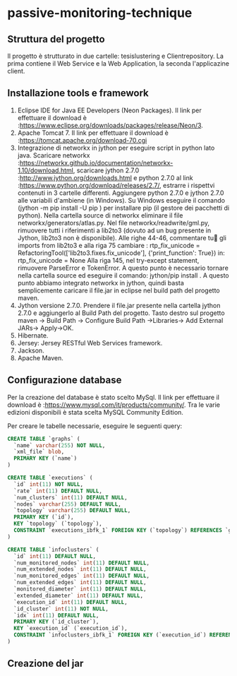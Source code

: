 # passive-monitoring-technique

## Struttura del progetto

Il progetto è strutturato in due cartelle: tesislustering e Clientrepository. La prima contiene il Web Service e la Web Application, la seconda l'applicazine client.
## Installazione tools e framework

1. Eclipse IDE for Java EE Developers (Neon Packages). Il link per effettuare il download
è :https://www.eclipse.org/downloads/packages/release/Neon/3.
1. Apache Tomcat 7. Il link per effettuare il download
è :https://tomcat.apache.org/download-70.cgi
1. Integrazione di networkx in jython per eseguire script in python lato java. Scaricare
networkx :https://networkx.github.io/documentation/networkx-1.10/download.html,
scaricare jython 2.7.0 :http://www.jython.org/downloads.html e python 2.7.0 al
link :https://www.python.org/download/releases/2.7/, estrarre i rispettvi contenuti in
3 cartelle differenti. Aggiungere python 2.7.0 e jython 2.7.0 alle variabili d'ambiene (in
Windows). Su Windows eseguire il comando (jython -m pip install -U pip ) per installare
pip (il gestore dei pacchetti di python). Nella cartella source di networkx eliminare il file
networkx/generators/atlas.py. Nel file networkx/readwrite/gml.py, rimuovere tutti i
riferimenti a lib2to3 (dovuto ad un bug presente in Jython, lib2to3 non è disponibile).
Alle righe 44-46, commentare tu􀆫 gli imports from lib2to3 e alla riga 75 cambiare :
rtp_fix_unicode = RefactoringTool(['lib2to3.fixes.fix_unicode'],
{'print_function': True})
in:
rtp_fix_unicode = None
Alla riga 145, nel try-except statement, rimuovere ParseError e TokenError. A questo
punto è necessario tornare nella cartella source ed eseguire il comando: jython/pip
install . A questo punto abbiamo integrato networkx in jython, quindi basta
semplicemente caricare il file.jar in eclipse nel build path del progetto maven.
1. Jython versione 2.7.0. Prendere il file.jar presente nella cartella jython 2.7.0 e
aggiungerlo al Build Path del progetto. Tasto destro sul progetto maven -> Build Path ->
Configure Build Path ->Libraries-> Add External JARs-> Apply->OK.
1. Hibernate.
1. Jersey: Jersey RESTful Web Services framework.
1. Jackson.
1. Apache Maven.

## Configurazione database
Per la creazione del database è stato scelto MySql. Il link per effettuare il download
è :https://www.mysql.com/it/products/community/. Tra le varie edizioni disponibili è stata scelta
MySQL Community Edition.

Per creare le tabelle necessarie, eseguire le seguenti query:

~~~sql
CREATE TABLE `graphs` (
  `name` varchar(255) NOT NULL,
  `xml_file` blob,
  PRIMARY KEY (`name`)
)
~~~


~~~sql
CREATE TABLE `executions` (
  `id` int(11) NOT NULL,
  `rate` int(11) DEFAULT NULL,
  `num_clusters` int(11) DEFAULT NULL,
  `nodes` varchar(255) DEFAULT NULL,
  `topology` varchar(255) DEFAULT NULL,
  PRIMARY KEY (`id`),
  KEY `topology` (`topology`),
  CONSTRAINT `executions_ibfk_1` FOREIGN KEY (`topology`) REFERENCES `graphs` (`name`)
)
~~~


~~~sql
CREATE TABLE `infoclusters` (
  `id` int(11) DEFAULT NULL,
  `num_monitored_nodes` int(11) DEFAULT NULL,
  `num_extended_nodes` int(11) DEFAULT NULL,
  `num_monitored_edges` int(11) DEFAULT NULL,
  `num_extended_edges` int(11) DEFAULT NULL,
  `monitored_diameter` int(11) DEFAULT NULL,
  `extended_diameter` int(11) DEFAULT NULL,
  `execution_id` int(11) DEFAULT NULL,
  `id_cluster` int(11) NOT NULL,
  `idx` int(11) DEFAULT NULL,
  PRIMARY KEY (`id_cluster`),
  KEY `execution_id` (`execution_id`),
  CONSTRAINT `infoclusters_ibfk_1` FOREIGN KEY (`execution_id`) REFERENCES `executions` (`id`)
)
~~~




## Creazione del jar



